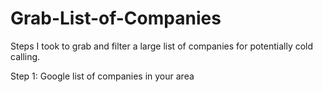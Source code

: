 # Grab-List-of-Companies
Steps I took to grab and filter a large list of companies for potentially cold calling.

Step 1: Google list of companies in your area


